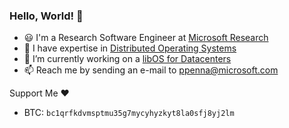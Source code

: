 ### Hello, World! 👋

- 😃 I'm a Research Software Engineer at [Microsoft Research](https://aka.ms/ppenna)
- 🔭 I have expertise in [Distributed Operating Systems](https://github.com/nanvix)
- 🔨 I’m currently working on a [libOS for Datacenters](https://github.com/demikernel)
- 📫 Reach me by sending an e-mail to [ppenna@microsoft.com](mailto:ppenna@microsoft.com)

Support Me ❤️
  - BTC: `bc1qrfkdvmsptmu35g7mycyhyzkyt8la0sfj8yj2lm`

<!--
**ppenna/ppenna** is a ✨ _special_ ✨ repository because its `README.md` (this file) appears on your GitHub profile.

Here are some ideas to get you started:


- 🌱 I’m currently learning ...
- 👯 I’m looking to collaborate on ...
- 🤔 I’m looking for help with ...
- 💬 Ask me about ...
- 😄 Pronouns: ...
- ⚡ Fun fact: ...
-->
